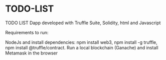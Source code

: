 # TODO-LIST
TODO LIST Dapp developed with Truffle Suite, Solidity, html and Javascript


Requirements to run:

NodeJs and install dependencies: 
npm install web3, npm install -g truffle, npm install @truffle/contract. Run a local blockchain (Ganache) and install Metamask in the browser

